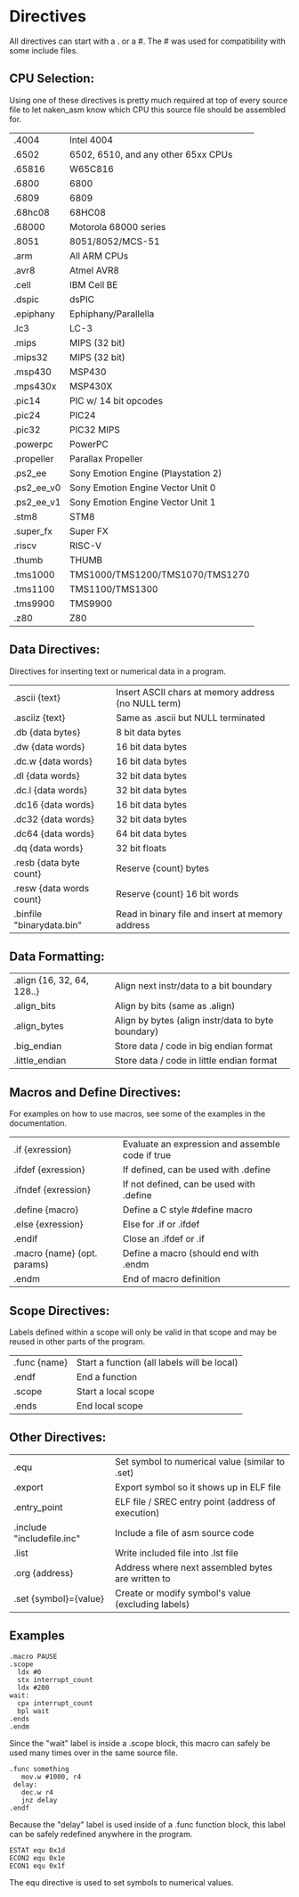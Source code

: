 Directives
==========

All directives can start with a . or a #.  The # was used for compatibility
with some include files.

CPU Selection:
--------------
Using one of these directives is pretty much required at
top of every source file to let naken_asm know which
CPU this source file should be assembled for.

|                 |                                      |
|-----------------|--------------------------------------|
|.4004            |Intel 4004
|.6502            |6502, 6510, and any other 65xx CPUs
|.65816           |W65C816
|.6800            |6800
|.6809            |6809
|.68hc08          |68HC08
|.68000           |Motorola 68000 series
|.8051            |8051/8052/MCS-51
|.arm             |All ARM CPUs
|.avr8            |Atmel AVR8
|.cell            |IBM Cell BE
|.dspic           |dsPIC
|.epiphany        |Ephiphany/Parallella
|.lc3             |LC-3
|.mips            |MIPS (32 bit)
|.mips32          |MIPS (32 bit)
|.msp430          |MSP430
|.mps430x         |MSP430X
|.pic14           |PIC w/ 14 bit opcodes
|.pic24           |PIC24
|.pic32           |PIC32 MIPS
|.powerpc         |PowerPC
|.propeller       |Parallax Propeller
|.ps2_ee          |Sony Emotion Engine (Playstation 2)
|.ps2_ee_v0       |Sony Emotion Engine Vector Unit 0
|.ps2_ee_v1       |Sony Emotion Engine Vector Unit 1
|.stm8            |STM8
|.super_fx        |Super FX
|.riscv           |RISC-V
|.thumb           |THUMB
|.tms1000         |TMS1000/TMS1200/TMS1070/TMS1270
|.tms1100         |TMS1100/TMS1300
|.tms9900         |TMS9900
|.z80             |Z80

Data Directives:
----------------

Directives for inserting text or numerical data in a program.

|                          |                                       |
|--------------------------|---------------------------------------|
|.ascii {text}             |Insert ASCII chars at memory address (no NULL term)
|.asciiz {text}            |Same as .ascii but NULL terminated
|.db {data bytes}          |8 bit data bytes
|.dw {data words}          |16 bit data bytes
|.dc.w {data words}        |16 bit data bytes
|.dl {data words}          |32 bit data bytes
|.dc.l {data words}        |32 bit data bytes
|.dc16 {data words}        |16 bit data bytes
|.dc32 {data words}        |32 bit data bytes
|.dc64 {data words}        |64 bit data bytes
|.dq {data words}          |32 bit floats
|.resb {data byte count}   |Reserve {count} bytes
|.resw {data words count}  |Reserve {count} 16 bit words
|.binfile "binarydata.bin" |Read in binary file and insert at memory address

Data Formatting:
-----------------
|                           |                              |
|---------------------------|------------------------------|
|.align {16, 32, 64, 128..} |Align next instr/data to a bit boundary
|.align_bits                |Align by bits (same as .align)
|.align_bytes               |Align by bytes (align instr/data to byte boundary)
|.big_endian                |Store data / code in big endian format
|.little_endian             |Store data / code in little endian format

Macros and Define Directives:
-----------------------------
For examples on how to use macros, see some of the examples in the documentation.

|                            |                                                 |
|----------------------------|-------------------------------------------------|
|.if {exression}             |Evaluate an expression and assemble code if true
|.ifdef {exression}          |If defined, can be used with .define
|.ifndef {exression}         |If not defined, can be used with .define
|.define {macro}             |Define a C style #define macro
|.else {exression}           |Else for .if or .ifdef
|.endif                      |Close an .ifdef or .if
|.macro {name} (opt. params) |Define a macro (should end with .endm
|.endm                       |End of macro definition


Scope Directives:
-----------------
Labels defined within a scope will only be valid in that
scope and may be reused in other parts of the program.

|                            |                             |
|----------------------------|-----------------------------|
|.func {name}                |Start a function (all labels will be local)
|.endf                       |End a function
|.scope                      |Start a local scope
|.ends                       |End local scope

Other Directives:
-----------------
|                           |                              |
|---------------------------|------------------------------|
|.equ                       |Set symbol to numerical value (similar to .set)
|.export                    |Export symbol so it shows up in ELF file
|.entry_point               |ELF file / SREC entry point (address of execution)
|.include "includefile.inc" |Include a file of asm source code
|.list                      |Write included file into .lst file
|.org {address}             |Address where next assembled bytes are written to
|.set {symbol}={value}      |Create or modify symbol's value (excluding labels)

Examples
--------

    .macro PAUSE
    .scope
      ldx #0
      stx interrupt_count
      ldx #200
    wait:
      cpx interrupt_count
      bpl wait
    .ends
    .endm

Since the "wait" label is inside a .scope block, this macro can safely be used
many times over in the same source file.

    .func something
       mov.w #1000, r4
     delay:
       dec.w r4
       jnz delay
    .endf

Because the "delay" label is used inside of a .func function block, this label
can be safely redefined anywhere in the program.

    ESTAT equ 0x1d
    ECON2 equ 0x1e
    ECON1 equ 0x1f

The equ directive is used to set symbols to numerical values.


